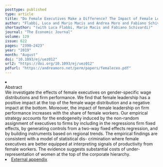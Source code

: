 ```yaml
---
posttype: published
type: article
title: "Do Female Executives Make a Difference? The Impact of Female Leadership on Gender Gaps and Firm Performance"
author: "Flabbi, Luca and Mario Macis and Andrea Moro and Fabiano Schivardi"
shortauthor: "(with Luca Flabbi, Mario Macis and Fabiano Schivardi)"
journal: "The Economic Journal"
volume: 129
issue: 622
pages: "2390–2423"
year: "2019"
month: "August"
doi: "10.1093/ej/uez012"
url2: "https://doi.org/10.1093/ej/uez012"
pdfurl: "https://andreamoro.net/perm/papers/femaleceo.pdf"
---
```


<li class='acc_hide'> <div class="title">Abstract</div>
We investigate the effects of female executives on gender-specific wage distributions and firm performance.
We find that female leadership has a positive impact at the top of the female wage
distribution and a negative impact at the bottom. Moreover, the impact of female leadership
on firm performance increases with the share of female workers. Our empirical strategy
accounts for the endogeneity induced by the non-random assignment of executives to
firms by including in the regressions firm fixed effects, by generating controls from
a two-way fixed effects regression, and by building instruments based on regional trends.
The empirical findings are consistent with a model of statistical dis- crimination
where female executives are better equipped at interpreting signals of productivity
from female workers. The evidence suggests substantial costs of under-representation
of women at the top of the corporate hierarchy.
</li>
<li class='acc_hide pdfli spacepdf'>
 <span class="title"><a href="perm/papers/femaleceo-webappendix.pdf" target="_blank">
External appendix 
    </a>
  </span>
</li>

